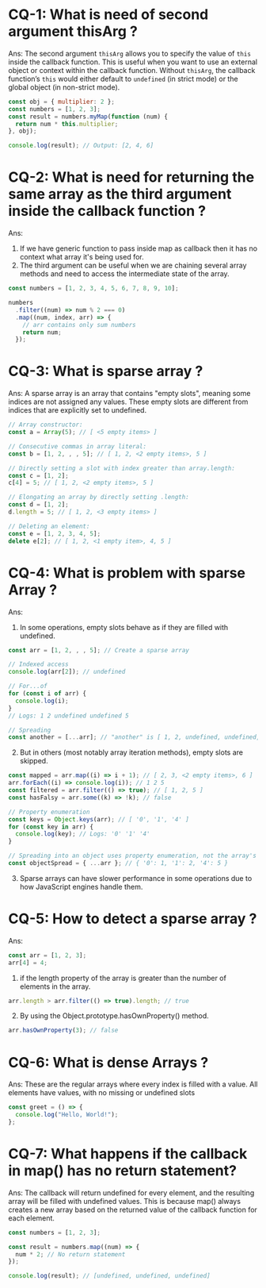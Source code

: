# CQ-1: What is need of second argument thisArg ?

Ans:
The second argument `thisArg` allows you to specify the value of `this`
inside the callback function. This is useful when you want to use an
external object or context within the callback function. Without `thisArg`,
the callback function’s `this` would either default to `undefined`
(in strict mode) or the global object (in non-strict mode).

```js
const obj = { multiplier: 2 };
const numbers = [1, 2, 3];
const result = numbers.myMap(function (num) {
  return num * this.multiplier;
}, obj);

console.log(result); // Output: [2, 4, 6]
```

# CQ-2: What is need for returning the same array as the third argument inside the callback function ?

Ans:

1.  If we have generic function to pass inside map as callback then it has no context what array it's being used for.
2.  The third argument can be useful when we are chaining several array methods
    and need to access the intermediate state of the array.

```js
const numbers = [1, 2, 3, 4, 5, 6, 7, 8, 9, 10];

numbers
  .filter((num) => num % 2 === 0)
  .map((num, index, arr) => {
    // arr contains only sum numbers
    return num;
  });
```

# CQ-3: What is sparse array ?

Ans:
A sparse array is an array that contains "empty slots", meaning some indices are not assigned any values. These empty slots are different from indices that are explicitly set to undefined.

```js
// Array constructor:
const a = Array(5); // [ <5 empty items> ]
```

```js
// Consecutive commas in array literal:
const b = [1, 2, , , 5]; // [ 1, 2, <2 empty items>, 5 ]
```

```js
// Directly setting a slot with index greater than array.length:
const c = [1, 2];
c[4] = 5; // [ 1, 2, <2 empty items>, 5 ]
```

```js
// Elongating an array by directly setting .length:
const d = [1, 2];
d.length = 5; // [ 1, 2, <3 empty items> ]
```

```js
// Deleting an element:
const e = [1, 2, 3, 4, 5];
delete e[2]; // [ 1, 2, <1 empty item>, 4, 5 ]
```

# CQ-4: What is problem with sparse Array ?

Ans:

1. In some operations, empty slots behave as if they are filled with undefined.

```js
const arr = [1, 2, , , 5]; // Create a sparse array
```

```js
// Indexed access
console.log(arr[2]); // undefined
```

```js
// For...of
for (const i of arr) {
  console.log(i);
}
// Logs: 1 2 undefined undefined 5
```

```js
// Spreading
const another = [...arr]; // "another" is [ 1, 2, undefined, undefined, 5 ]
```

2. But in others (most notably array iteration methods), empty slots are skipped.

```js
const mapped = arr.map((i) => i + 1); // [ 2, 3, <2 empty items>, 6 ]
arr.forEach((i) => console.log(i)); // 1 2 5
const filtered = arr.filter(() => true); // [ 1, 2, 5 ]
const hasFalsy = arr.some((k) => !k); // false
```

```js
// Property enumeration
const keys = Object.keys(arr); // [ '0', '1', '4' ]
for (const key in arr) {
  console.log(key); // Logs: '0' '1' '4'
}
```

```js
// Spreading into an object uses property enumeration, not the array's iterator
const objectSpread = { ...arr }; // { '0': 1, '1': 2, '4': 5 }
```

3. Sparse arrays can have slower performance in some operations due to how JavaScript engines handle them.

# CQ-5: How to detect a sparse array ?

Ans:

```js
const arr = [1, 2, 3];
arr[4] = 4;
```

1. if the length property of the array
   is greater than the number of elements in the array.

```js
arr.length > arr.filter(() => true).length; // true
```

2. By using the Object.prototype.hasOwnProperty() method.

```js
arr.hasOwnProperty(3); // false
```

# CQ-6: What is dense Arrays ?

Ans:
These are the regular arrays where every index is filled with a value.
All elements have values, with no missing or undefined slots

```js
const greet = () => {
  console.log("Hello, World!");
};
```

# CQ-7: What happens if the callback in map() has no return statement?

Ans:
The callback will return undefined for every element, and the resulting array will be filled with undefined values. This is because map() always creates a new array based on the returned value of the callback function for each element.

```js
const numbers = [1, 2, 3];

const result = numbers.map((num) => {
  num * 2; // No return statement
});

console.log(result); // [undefined, undefined, undefined]
```
